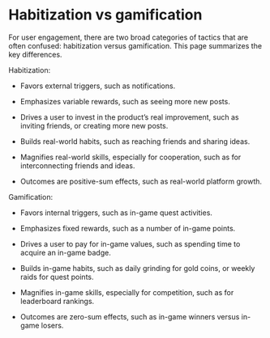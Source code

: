 # Habitization vs gamification

For user engagement, there are two broad categories of tactics that are often confused: habitization versus gamification. This page summarizes the key differences.

Habitization:

* Favors external triggers, such as notifications.

* Emphasizes variable rewards, such as seeing more new posts.

* Drives a user to invest in the product’s real improvement, such as inviting friends, or creating more new posts.

* Builds real-world habits, such as reaching friends and sharing ideas.

* Magnifies real-world skills, especially for cooperation, such as for interconnecting friends and ideas.

* Outcomes are positive-sum effects, such as real-world platform growth.

Gamification:

* Favors internal triggers, such as in-game quest activities.

* Emphasizes fixed rewards, such as a number of in-game points.

* Drives a user to pay for in-game values, such as spending time to acquire an in-game badge.

* Builds in-game habits, such as daily grinding for gold coins, or weekly raids for quest points.

* Magnifies in-game skills, especially for competition, such as for leaderboard rankings.

* Outcomes are zero-sum effects, such as in-game winners versus in-game losers.
